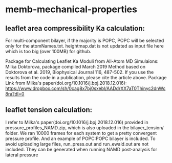 # memb-mechanical-properties 


leaflet area compressibility Ka calculation:
------------------------

For multi-component bilayer, if the majority is POPC, POPC will be selected only for the atomNames.txt. 
heightmap.dat is not updated as input file here which is too big (over 100MB) for github.

Package for Calculating Leaflet Ka Moduli from All-Atom MD Simulaions:
Milka Doktorova, package compiled March 2019
Method based on Doktorova et al. 2019, Biophysical Journal 116, 487-502.
If you use the results from the code in a publication, please cite the article above.
Package Link from Milka's paper(doi.org/10.1016/j.bpj.2018.12.016): https://www.dropbox.com/sh/0cag8x7bj0sxebl/AADdrXX7aT0Thinyc2dnWc8ra?dl=0



leaflet tension calculation:
------------------------
I refer to Milka's paper(doi.org/10.1016/j.bpj.2018.12.016) provided in pressure_profiles_NAMD.zip, which is also uploaded in the bilayer_tension/ folder.
We ran 10000 frames for each system to get a pretty convergent pressure profile. And an example of POPC:POPC bilayer is included.
To avoid uploading large files, run_press.out and run_ewald.out are not included. They can be generated when running NAMD post-analysis for lateral pressure
